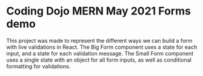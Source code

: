 # Coding Dojo MERN May 2021 Forms demo

This project was made to represent the different ways we can build a form with live validations in React.
The Big Form component uses a state for each input, and a state for each validation message.
The Small Form component uses a single state with an object for all form inputs, as well as conditional formatting for validations.
